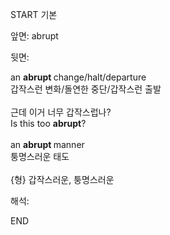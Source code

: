 START
기본

앞면:
abrupt


뒷면:
<div>an <b>abrupt </b>change/halt/departure </div><div>갑작스런 변화/돌연한 중단/갑작스런 출발</div><div><br></div><div><div><div>근데 이거 너무 갑작스럽나?</div></div><div><div>Is this too <b>abrupt</b>?</div></div></div><div><br></div><div><div>an <b>abrupt </b>manner </div><div>퉁명스러운 태도</div></div><div><br></div><div>{형} 갑작스러운, 퉁명스러운</div>


해석:

END